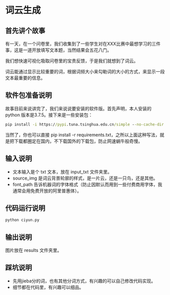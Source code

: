 # 词云生成
## 首先讲个故事
有一天，在一个问卷里，我们收集到了一些学生对在XXX比赛中最想学习的三件事，这是一道开放填写文本题，当然结果会五花八门。

我们想快速可视化吸取问卷里的宝贵反馈，于是我们就想到了词云。

词云能通过显示比较重要的词，根据词频大小来勾勒词的大小的方式，来显示一段文本最重要的信息。
## 软件包准备说明
故事目前来说讲完了，我们来说说要安装的软件版。首先声明，本人安装的python 版本是3.7.5。接下来是一些安装包：
``` cmd
pip install -i https://pypi.tuna.tsinghua.edu.cn/simple --no-cache-dir -r requirements.txt
```
当然了，你也可以直接 pip install -r requirements.txt，之所以上面这种写法，就是把下载都圈定在国内，不下载国外的下载包，防止网速蜗牛般奇慢。

## 输入说明
+ 文本输入是个 txt 文本，放在 input_txt 文件夹里。
+ source_img 是词云背景轮廓的样式，是一片云，还是一只鸟，还是其他。
+ font_path 告诉机器词的字体格式（防止因默认而用到一些付费商用字体，我通常会用免费开放的阿里普惠体）。

## 代码运行说明
``` python
python ciyun.py
```

## 输出说明
图片放在 results 文件夹里。
## 踩坑说明
+ 先用jieba分的词，也有其他分词方式，有兴趣的可以自己修改代码实现。
+ 细节都在代码里，有兴趣可以细品。